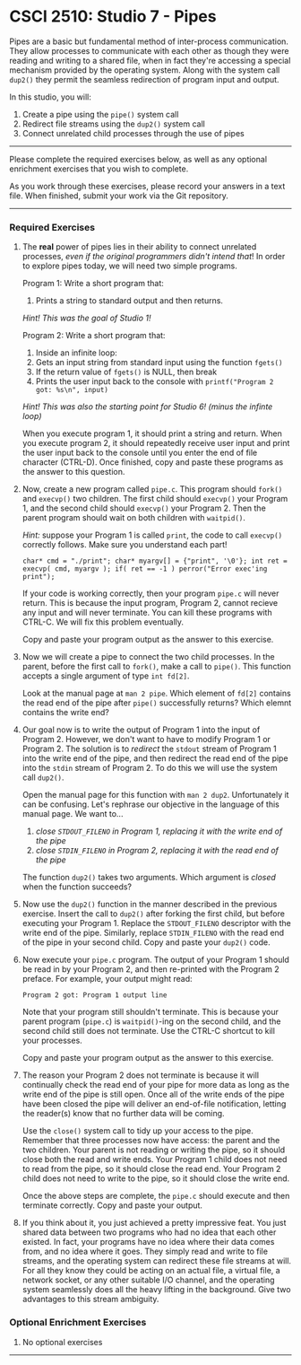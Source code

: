 # CSCI 2510: Studio 7 - Pipes

Pipes are a basic but fundamental method of inter-process communication.
They allow processes to communicate with each other as though they were
reading and writing to a shared file, when in fact they\'re accessing a
special mechanism provided by the operating system. Along with the
system call `dup2()` they permit the seamless redirection of program
input and output.

In this studio, you will:

1.  Create a pipe using the `pipe()` system call
2.  Redirect file streams using the `dup2()` system call
3.  Connect unrelated child processes through the use of pipes

------------------------------------------------------------------------

Please complete the required exercises below, as well as any optional
enrichment exercises that you wish to complete.

As you work through these exercises, please record your answers in a
text file. When finished, submit your work via the Git repository.

------------------------------------------------------------------------

### Required Exercises

1.  The **real** power of pipes lies in their ability to connect
    unrelated processes, *even if the original programmers didn\'t
    intend that*! In order to explore pipes today, we will need two
    simple programs.

    Program 1: Write a short program that:

    1.  Prints a string to standard output and then returns.

    *Hint! This was the goal of Studio 1!*

    Program 2: Write a short program that:

    1.  Inside an infinite loop:
    2.  Gets an input string from standard input using the function
        `fgets()`
    3.  If the return value of `fgets()` is NULL, then break
    4.  Prints the user input back to the console with
        `printf("Program 2 got: %s\n", input)`

    *Hint! This was also the starting point for Studio 6! (minus the
    infinte loop)*

    When you execute program 1, it should print a string and return.
    When you execute program 2, it should repeatedly receive user input
    and print the user input back to the console until you enter the end
    of file character (CTRL-D). Once finished, copy and paste these
    programs as the answer to this question.

2.  Now, create a new program called `pipe.c`. This program should
    `fork()` and `execvp()` two children. The first child should
    `execvp()` your Program 1, and the second child should `execvp()`
    your Program 2. Then the parent program should wait on both children
    with `waitpid()`.

    *Hint:* suppose your Program 1 is called `print`, the code to call
    `execvp()` correctly follows. Make sure you understand each part!

    `char* cmd = "./print"; char* myargv[] = {"print", '\0'}; int ret = execvp( cmd, myargv ); if( ret == -1 ) perror("Error exec'ing print");`

    If your code is working correctly, then your program `pipe.c` will
    never return. This is because the input program, Program 2, cannot
    recieve any input and will never terminate. You can kill these
    programs with CTRL-C. We will fix this problem eventually.

    Copy and paste your program output as the answer to this exercise.

3.  Now we will create a pipe to connect the two child processes. In the
    parent, before the first call to `fork()`, make a call to `pipe()`.
    This function accepts a single argument of type `int fd[2]`.

    Look at the manual page at `man 2 pipe`. Which element of `fd[2]`
    contains the read end of the pipe after `pipe()` successfully
    returns? Which elemnt contains the write end?

4.  Our goal now is to write the output of Program 1 into the input of
    Program 2. However, we don\'t want to have to modify Program 1 or
    Program 2. The solution is to *redirect* the `stdout` stream of
    Program 1 into the write end of the pipe, and then redirect the read
    end of the pipe into the `stdin` stream of Program 2. To do this we
    will use the system call `dup2()`.

    Open the manual page for this function with `man 2 dup2`.
    Unfortunately it can be confusing. Let\'s rephrase our objective in
    the language of this manual page. We want to\...

    1.  *close `STDOUT_FILENO` in Program 1, replacing it with the write
        end of the pipe*
    2.  *close `STDIN_FILENO` in Program 2, replacing it with the read
        end of the pipe*

    The function `dup2()` takes two arguments. Which argument is
    *closed* when the function succeeds?

5.  Now use the `dup2()` function in the manner described in the
    previous exercise. Insert the call to `dup2()` after forking the
    first child, but before executing your Program 1. Replace the
    `STDOUT_FILENO` descriptor with the write end of the pipe.
    Similarly, replace `STDIN_FILENO` with the read end of the pipe in
    your second child. Copy and paste your `dup2()` code.
6.  Now execute your `pipe.c` program. The output of your Program 1
    should be read in by your Program 2, and then re-printed with the
    Program 2 preface. For example, your output might read:

    `Program 2 got: Program 1 output line`

    Note that your program still shouldn\'t terminate. This is because
    your parent program (`pipe.c`) is `waitpid()`-ing on the second
    child, and the second child still does not terminate. Use the CTRL-C
    shortcut to kill your processes.

    Copy and paste your program output as the answer to this exercise.

7.  The reason your Program 2 does not terminate is because it will
    continually check the read end of your pipe for more data as long as
    the write end of the pipe is still open. Once all of the write ends
    of the pipe have been closed the pipe will deliver an end-of-file
    notification, letting the reader(s) know that no further data will
    be coming.

    Use the `close()` system call to tidy up your access to the pipe.
    Remember that three processes now have access: the parent and the
    two children. Your parent is not reading or writing the pipe, so it
    should close both the read and write ends. Your Program 1 child does
    not need to read from the pipe, so it should close the read end.
    Your Program 2 child does not need to write to the pipe, so it
    should close the write end.

    Once the above steps are complete, the `pipe.c` should execute and
    then terminate correctly. Copy and paste your output.

8.  If you think about it, you just achieved a pretty impressive feat.
    You just shared data between two programs who had no idea that each
    other existed. In fact, your programs have no idea where their data
    comes from, and no idea where it goes. They simply read and write to
    file streams, and the operating system can redirect these file
    streams at will. For all they know they could be acting on an actual
    file, a virtual file, a network socket, or any other suitable I/O
    channel, and the operating system seamlessly does all the heavy
    lifting in the background. Give two advantages to this stream
    ambiguity.

### Optional Enrichment Exercises

1.  No optional exercises

------------------------------------------------------------------------
